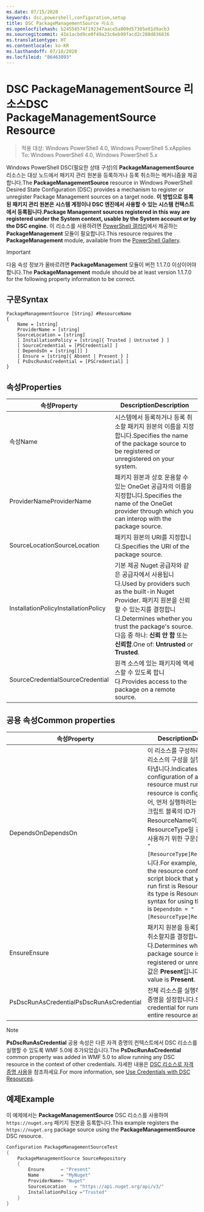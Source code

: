 ```yaml
---
ms.date: 07/15/2020
keywords: dsc,powershell,configuration,setup
title: DSC PackageManagementSource 리소스
ms.openlocfilehash: b24558574f192347aace5a809d57385e01d9acb3
ms.sourcegitcommit: 41e1acbd9ce0f49a23c6eb99facd2c280d836836
ms.translationtype: HT
ms.contentlocale: ko-KR
ms.lasthandoff: 07/18/2020
ms.locfileid: "86463893"
---
```

# <a name="dsc-packagemanagementsource-resource"></a><span data-ttu-id="cc5c2-103">DSC PackageManagementSource 리소스</span><span class="sxs-lookup"><span data-stu-id="cc5c2-103">DSC PackageManagementSource Resource</span></span>

> <span data-ttu-id="cc5c2-104">적용 대상: Windows PowerShell 4.0, Windows PowerShell 5.x</span><span class="sxs-lookup"><span data-stu-id="cc5c2-104">Applies To: Windows PowerShell 4.0, Windows PowerShell 5.x</span></span>

<span data-ttu-id="cc5c2-105">Windows PowerShell DSC(필요한 상태 구성)의 **PackageManagementSource** 리소스는 대상 노드에서 패키지 관리 원본을 등록하거나 등록 취소하는 메커니즘을 제공합니다.</span><span class="sxs-lookup"><span data-stu-id="cc5c2-105">The **PackageManagementSource** resource in Windows PowerShell Desired State Configuration (DSC) provides a mechanism to register or unregister Package Management sources on a target node.</span></span>
<span data-ttu-id="cc5c2-106">**이 방법으로 등록된 패키지 관리 원본은 시스템 계정이나 DSC 엔진에서 사용할 수 있는 시스템 컨텍스트에서 등록됩니다.**</span><span class="sxs-lookup"><span data-stu-id="cc5c2-106">**Package Management sources registered in this way are registered under the System context, usable by the System account or by the DSC engine.**</span></span> <span data-ttu-id="cc5c2-107">이 리소스를 사용하려면 [PowerShell 갤러리](https://PowerShellGallery.com)에서 제공하는 **PackageManagement** 모듈이 필요합니다.</span><span class="sxs-lookup"><span data-stu-id="cc5c2-107">This resource requires the **PackageManagement** module, available from the [PowerShell Gallery](https://PowerShellGallery.com).</span></span>

> [!IMPORTANT]
> <span data-ttu-id="cc5c2-108">다음 속성 정보가 올바르려면 **PackageManagement** 모듈이 버전 1.1.7.0 이상이어야 합니다.</span><span class="sxs-lookup"><span data-stu-id="cc5c2-108">The **PackageManagement** module should be at least version 1.1.7.0 for the following property information to be correct.</span></span>

## <a name="syntax"></a><span data-ttu-id="cc5c2-109">구문</span><span class="sxs-lookup"><span data-stu-id="cc5c2-109">Syntax</span></span>

```Syntax
PackageManagementSource [String] #ResourceName
{
    Name = [string]
    ProviderName = [string]
    SourceLocation = [string]
    [ InstallationPolicy = [string]{ Trusted | Untrusted } ]
    [ SourceCredential = [PSCredential] ]
    [ DependsOn = [string[]] ]
    [ Ensure = [string]{ Absent | Present } ]
    [ PsDscRunAsCredential = [PSCredential] ]
}
```

## <a name="properties"></a><span data-ttu-id="cc5c2-110">속성</span><span class="sxs-lookup"><span data-stu-id="cc5c2-110">Properties</span></span>

|<span data-ttu-id="cc5c2-111">속성</span><span class="sxs-lookup"><span data-stu-id="cc5c2-111">Property</span></span> |<span data-ttu-id="cc5c2-112">Description</span><span class="sxs-lookup"><span data-stu-id="cc5c2-112">Description</span></span> |
|---|---|
|<span data-ttu-id="cc5c2-113">속성</span><span class="sxs-lookup"><span data-stu-id="cc5c2-113">Name</span></span> |<span data-ttu-id="cc5c2-114">시스템에서 등록하거나 등록 취소할 패키지 원본의 이름을 지정합니다.</span><span class="sxs-lookup"><span data-stu-id="cc5c2-114">Specifies the name of the package source to be registered or unregistered on your system.</span></span> |
|<span data-ttu-id="cc5c2-115">ProviderName</span><span class="sxs-lookup"><span data-stu-id="cc5c2-115">ProviderName</span></span> |<span data-ttu-id="cc5c2-116">패키지 원본과 상호 운용할 수 있는 OneGet 공급자의 이름을 지정합니다.</span><span class="sxs-lookup"><span data-stu-id="cc5c2-116">Specifies the name of the OneGet provider through which you can interop with the package source.</span></span> |
|<span data-ttu-id="cc5c2-117">SourceLocation</span><span class="sxs-lookup"><span data-stu-id="cc5c2-117">SourceLocation</span></span> |<span data-ttu-id="cc5c2-118">패키지 원본의 URI를 지정합니다.</span><span class="sxs-lookup"><span data-stu-id="cc5c2-118">Specifies the URI of the package source.</span></span> |
|<span data-ttu-id="cc5c2-119">InstallationPolicy</span><span class="sxs-lookup"><span data-stu-id="cc5c2-119">InstallationPolicy</span></span> |<span data-ttu-id="cc5c2-120">기본 제공 Nuget 공급자와 같은 공급자에서 사용됩니다.</span><span class="sxs-lookup"><span data-stu-id="cc5c2-120">Used by providers such as the built-in Nuget Provider.</span></span> <span data-ttu-id="cc5c2-121">패키지 원본을 신뢰할 수 있는지를 결정합니다.</span><span class="sxs-lookup"><span data-stu-id="cc5c2-121">Determines whether you trust the package's source.</span></span> <span data-ttu-id="cc5c2-122">다음 중 하나: **신뢰 안 함** 또는 **신뢰함**.</span><span class="sxs-lookup"><span data-stu-id="cc5c2-122">One of: **Untrusted** or **Trusted**.</span></span> |
|<span data-ttu-id="cc5c2-123">SourceCredential</span><span class="sxs-lookup"><span data-stu-id="cc5c2-123">SourceCredential</span></span> |<span data-ttu-id="cc5c2-124">원격 소스에 있는 패키지에 액세스할 수 있도록 합니다.</span><span class="sxs-lookup"><span data-stu-id="cc5c2-124">Provides access to the package on a remote source.</span></span> |

## <a name="common-properties"></a><span data-ttu-id="cc5c2-125">공용 속성</span><span class="sxs-lookup"><span data-stu-id="cc5c2-125">Common properties</span></span>

|<span data-ttu-id="cc5c2-126">속성</span><span class="sxs-lookup"><span data-stu-id="cc5c2-126">Property</span></span> |<span data-ttu-id="cc5c2-127">Description</span><span class="sxs-lookup"><span data-stu-id="cc5c2-127">Description</span></span> |
|---|---|
|<span data-ttu-id="cc5c2-128">DependsOn</span><span class="sxs-lookup"><span data-stu-id="cc5c2-128">DependsOn</span></span> |<span data-ttu-id="cc5c2-129">이 리소스를 구성하려면 먼저 다른 리소스의 구성을 실행해야 함을 나타냅니다.</span><span class="sxs-lookup"><span data-stu-id="cc5c2-129">Indicates that the configuration of another resource must run before this resource is configured.</span></span> <span data-ttu-id="cc5c2-130">예를 들어, 먼저 실행하려는 리소스 구성 스크립트 블록의 ID가 ResourceName이고 해당 형식이 ResourceType일 경우, 이 속성을 사용하기 위한 구문은 `DependsOn = "[ResourceType]ResourceName"`입니다.</span><span class="sxs-lookup"><span data-stu-id="cc5c2-130">For example, if the ID of the resource configuration script block that you want to run first is ResourceName and its type is ResourceType, the syntax for using this property is `DependsOn = "[ResourceType]ResourceName"`.</span></span> |
|<span data-ttu-id="cc5c2-131">Ensure</span><span class="sxs-lookup"><span data-stu-id="cc5c2-131">Ensure</span></span> |<span data-ttu-id="cc5c2-132">패키지 원본을 등록할지 또는 등록 취소할지를 결정합니다.</span><span class="sxs-lookup"><span data-stu-id="cc5c2-132">Determines whether the package source is to be registered or unregistered.</span></span> <span data-ttu-id="cc5c2-133">기본값은 **Present**입니다.</span><span class="sxs-lookup"><span data-stu-id="cc5c2-133">The default value is **Present**.</span></span> |
|<span data-ttu-id="cc5c2-134">PsDscRunAsCredential</span><span class="sxs-lookup"><span data-stu-id="cc5c2-134">PsDscRunAsCredential</span></span> |<span data-ttu-id="cc5c2-135">전체 리소스를 실행하기 위한 자격 증명을 설정합니다.</span><span class="sxs-lookup"><span data-stu-id="cc5c2-135">Sets the credential for running the entire resource as.</span></span> |

> [!NOTE]
> <span data-ttu-id="cc5c2-136">**PsDscRunAsCredential** 공용 속성은 다른 자격 증명의 컨텍스트에서 DSC 리소스를 실행할 수 있도록 WMF 5.0에 추가되었습니다.</span><span class="sxs-lookup"><span data-stu-id="cc5c2-136">The **PsDscRunAsCredential** common property was added in WMF 5.0 to allow running any DSC resource in the context of other credentials.</span></span> <span data-ttu-id="cc5c2-137">자세한 내용은 [ DSC 리소스로 자격 증명 사용](../../../configurations/runasuser.md)을 참조하세요.</span><span class="sxs-lookup"><span data-stu-id="cc5c2-137">For more information, see [Use Credentials with DSC Resources](../../../configurations/runasuser.md).</span></span>

## <a name="example"></a><span data-ttu-id="cc5c2-138">예제</span><span class="sxs-lookup"><span data-stu-id="cc5c2-138">Example</span></span>

<span data-ttu-id="cc5c2-139">이 예제에서는 **PackageManagementSource** DSC 리소스를 사용하여 `https://nuget.org` 패키지 원본을 등록합니다.</span><span class="sxs-lookup"><span data-stu-id="cc5c2-139">This example registers the `https://nuget.org` package source using the **PackageManagementSource** DSC resource.</span></span>

```powershell
Configuration PackageManagementSourceTest
{
    PackageManagementSource SourceRepository
    {
        Ensure      = "Present"
        Name        = "MyNuget"
        ProviderName= "Nuget"
        SourceLocation   = "https://api.nuget.org/api/v3/"
        InstallationPolicy ="Trusted"
    }
}
```
